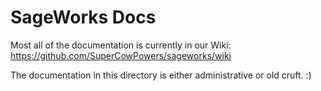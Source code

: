 # SageWorks Docs
Most all of the documentation is currently in our Wiki: <https://github.com/SuperCowPowers/sageworks/wiki>

The documentation in this directory is either administrative or old cruft. :)